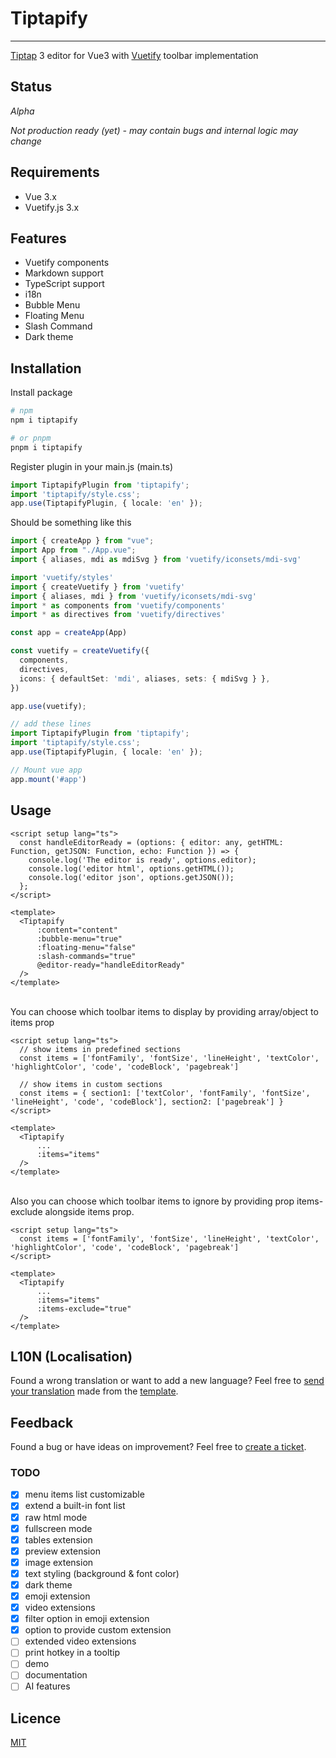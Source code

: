 # Tiptapify

---

[Tiptap](https://tiptap.dev) 3 editor for Vue3 with [Vuetify](https://vuetifyjs.com) toolbar implementation

## Status
*Alpha*

*Not production ready (yet) - may contain bugs and internal logic may change*

## Requirements
- Vue 3.x
- Vuetify.js 3.x

## Features
- Vuetify components
- Markdown support
- TypeScript support
- i18n
- Bubble Menu
- Floating Menu
- Slash Command
- Dark theme

## Installation
Install package
```bash
# npm
npm i tiptapify

# or pnpm
pnpm i tiptapify
```

Register plugin in your main.js (main.ts)
```typescript
import TiptapifyPlugin from 'tiptapify';
import 'tiptapify/style.css';
app.use(TiptapifyPlugin, { locale: 'en' });
```
Should be something like this

```typescript
import { createApp } from "vue";
import App from "./App.vue";
import { aliases, mdi as mdiSvg } from 'vuetify/iconsets/mdi-svg'

import 'vuetify/styles'
import { createVuetify } from 'vuetify'
import { aliases, mdi } from 'vuetify/iconsets/mdi-svg'
import * as components from 'vuetify/components'
import * as directives from 'vuetify/directives'

const app = createApp(App)

const vuetify = createVuetify({
  components,
  directives,
  icons: { defaultSet: 'mdi', aliases, sets: { mdiSvg } },
})

app.use(vuetify);

// add these lines
import TiptapifyPlugin from 'tiptapify';
import 'tiptapify/style.css';
app.use(TiptapifyPlugin, { locale: 'en' });

// Mount vue app
app.mount('#app')
```

## Usage

```vue
<script setup lang="ts">
  const handleEditorReady = (options: { editor: any, getHTML: Function, getJSON: Function, echo: Function }) => {
    console.log('The editor is ready', options.editor);
    console.log('editor html', options.getHTML());
    console.log('editor json', options.getJSON());
  };
</script>

<template>
  <Tiptapify
      :content="content"
      :bubble-menu="true"
      :floating-menu="false"
      :slash-commands="true"
      @editor-ready="handleEditorReady"
  />
</template>
```

<br>
You can choose which toolbar items to display by providing array/object to items prop

```vue
<script setup lang="ts">
  // show items in predefined sections
  const items = ['fontFamily', 'fontSize', 'lineHeight', 'textColor', 'highlightColor', 'code', 'codeBlock', 'pagebreak']

  // show items in custom sections
  const items = { section1: ['textColor', 'fontFamily', 'fontSize', 'lineHeight', 'code', 'codeBlock'], section2: ['pagebreak'] }
</script>

<template>
  <Tiptapify
      ...
      :items="items"
  />
</template>
```

<br>
Also you can choose which toolbar items to ignore by providing prop items-exclude alongside items prop.

```vue
<script setup lang="ts">
  const items = ['fontFamily', 'fontSize', 'lineHeight', 'textColor', 'highlightColor', 'code', 'codeBlock', 'pagebreak']
</script>

<template>
  <Tiptapify
      ...
      :items="items"
      :items-exclude="true"
  />
</template>
```

## L10N (Localisation)
Found a wrong translation or want to add a new language? Feel free to [send your translation](mailto:ivoyt90@gmail.com) made from the [template](https://raw.githubusercontent.com/IVoyt/tiptapify/refs/heads/main/src/i18n/locales/en.json).

## Feedback
Found a bug or have ideas on improvement? Feel free to [create a ticket](https://github.com/IVoyt/tiptapify/issues/new).


### TODO

- [x] menu items list customizable
- [x] extend a built-in font list
- [x] raw html mode
- [x] fullscreen mode
- [x] tables extension
- [x] preview extension
- [x] image extension
- [x] text styling (background & font color)
- [x] dark theme
- [x] emoji extension
- [x] video extensions
- [x] filter option in emoji extension
- [x] option to provide custom extension
- [ ] extended video extensions
- [ ] print hotkey in a tooltip
- [ ] demo
- [ ] documentation
- [ ] AI features

## Licence
[MIT](./LICENSE)

